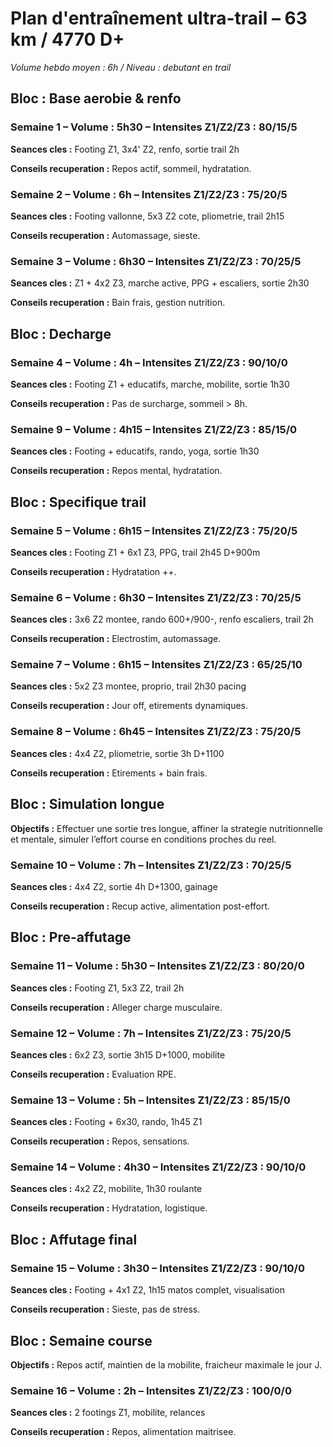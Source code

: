 # Plan d'entraînement ultra-trail – 63 km / 4770 D+
_Volume hebdo moyen : 6h / Niveau : debutant en trail_

## Bloc : Base aerobie & renfo
### Semaine 1 – Volume : 5h30 – Intensites Z1/Z2/Z3 : 80/15/5
**Seances cles :** Footing Z1, 3x4' Z2, renfo, sortie trail 2h

**Conseils recuperation :** Repos actif, sommeil, hydratation.

### Semaine 2 – Volume : 6h – Intensites Z1/Z2/Z3 : 75/20/5
**Seances cles :** Footing vallonne, 5x3 Z2 cote, pliometrie, trail 2h15

**Conseils recuperation :** Automassage, sieste.

### Semaine 3 – Volume : 6h30 – Intensites Z1/Z2/Z3 : 70/25/5
**Seances cles :** Z1 + 4x2 Z3, marche active, PPG + escaliers, sortie 2h30

**Conseils recuperation :** Bain frais, gestion nutrition.

## Bloc : Decharge
### Semaine 4 – Volume : 4h – Intensites Z1/Z2/Z3 : 90/10/0
**Seances cles :** Footing Z1 + educatifs, marche, mobilite, sortie 1h30

**Conseils recuperation :** Pas de surcharge, sommeil > 8h.

### Semaine 9 – Volume : 4h15 – Intensites Z1/Z2/Z3 : 85/15/0
**Seances cles :** Footing + educatifs, rando, yoga, sortie 1h30

**Conseils recuperation :** Repos mental, hydratation.

## Bloc : Specifique trail
### Semaine 5 – Volume : 6h15 – Intensites Z1/Z2/Z3 : 75/20/5
**Seances cles :** Footing Z1 + 6x1 Z3, PPG, trail 2h45 D+900m

**Conseils recuperation :** Hydratation ++.

### Semaine 6 – Volume : 6h30 – Intensites Z1/Z2/Z3 : 70/25/5
**Seances cles :** 3x6 Z2 montee, rando 600+/900-, renfo escaliers, trail 2h

**Conseils recuperation :** Electrostim, automassage.

### Semaine 7 – Volume : 6h15 – Intensites Z1/Z2/Z3 : 65/25/10
**Seances cles :** 5x2 Z3 montee, proprio, trail 2h30 pacing

**Conseils recuperation :** Jour off, etirements dynamiques.

### Semaine 8 – Volume : 6h45 – Intensites Z1/Z2/Z3 : 75/20/5
**Seances cles :** 4x4 Z2, pliometrie, sortie 3h D+1100

**Conseils recuperation :** Etirements + bain frais.

## Bloc : Simulation longue
**Objectifs :** Effectuer une sortie tres longue, affiner la strategie nutritionnelle et mentale, simuler l’effort course en conditions proches du reel.

### Semaine 10 – Volume : 7h – Intensites Z1/Z2/Z3 : 70/25/5
**Seances cles :** 4x4 Z2, sortie 4h D+1300, gainage

**Conseils recuperation :** Recup active, alimentation post-effort.

## Bloc : Pre-affutage
### Semaine 11 – Volume : 5h30 – Intensites Z1/Z2/Z3 : 80/20/0
**Seances cles :** Footing Z1, 5x3 Z2, trail 2h

**Conseils recuperation :** Alleger charge musculaire.

### Semaine 12 – Volume : 7h – Intensites Z1/Z2/Z3 : 75/20/5
**Seances cles :** 6x2 Z3, sortie 3h15 D+1000, mobilite

**Conseils recuperation :** Evaluation RPE.

### Semaine 13 – Volume : 5h – Intensites Z1/Z2/Z3 : 85/15/0
**Seances cles :** Footing + 6x30, rando, 1h45 Z1

**Conseils recuperation :** Repos, sensations.

### Semaine 14 – Volume : 4h30 – Intensites Z1/Z2/Z3 : 90/10/0
**Seances cles :** 4x2 Z2, mobilite, 1h30 roulante

**Conseils recuperation :** Hydratation, logistique.

## Bloc : Affutage final
### Semaine 15 – Volume : 3h30 – Intensites Z1/Z2/Z3 : 90/10/0
**Seances cles :** Footing + 4x1 Z2, 1h15 matos complet, visualisation

**Conseils recuperation :** Sieste, pas de stress.

## Bloc : Semaine course
**Objectifs :** Repos actif, maintien de la mobilite, fraicheur maximale le jour J.

### Semaine 16 – Volume : 2h – Intensites Z1/Z2/Z3 : 100/0/0
**Seances cles :** 2 footings Z1, mobilite, relances

**Conseils recuperation :** Repos, alimentation maitrisee.

